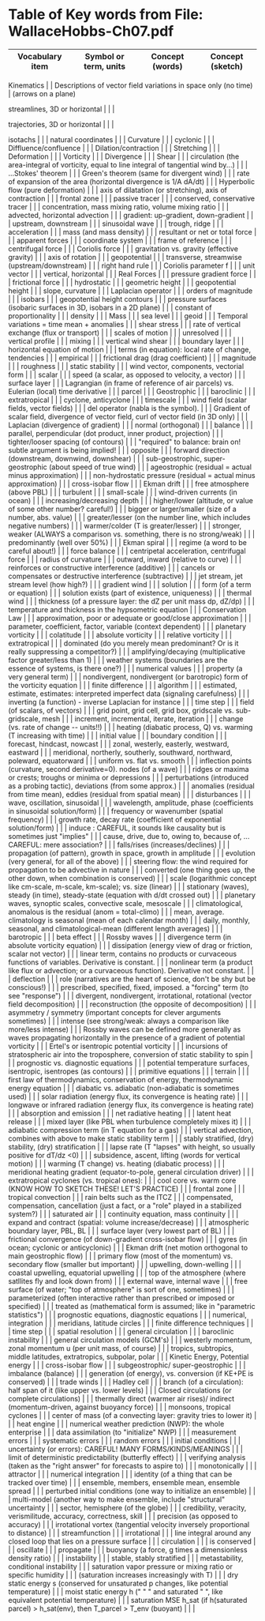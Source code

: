 # Table of Key words from File: WallaceHobbs-Ch07.pdf

Vocabulary item	| Symbol or term, units | Concept (words) | Concept (sketch) 
----------------|---------------------- | --------------- | ---------------- 

Kinematics | | Descriptions of vector field variations in space only (no time) | (arrows on a plane)

streamlines, 3D or horizontal | | | 

trajectories, 3D or horizontal  | | | 

isotachs | | | 
natural coordinates | | | 
Curvature | | | 
cyclonic | | | 
Diffluence/confluence | | | 
Dilation/contraction | | | 
Stretching | | | 
Deformation | | | 
Vorticity | | | 
Divergence | | | 
Shear | | | 
circulation (the area-integral of vorticity, equal to line integral of tangential wind by...) | | | 
...Stokes' theorem | | | 
Green's theorem (same for divergent wind)  | | | 
rate of expansion of the area (horizontal divergence is 1/A dA/dt)  | | | 
Hyperbolic flow (pure deformation) | | | 
axis of dilatation (or stretching), axis of contraction | | | 
frontal zone | | | 
passive tracer | | | 
conserved, conservative tracer | | | 
concentration, mass mixing ratio, volume mixing ratio | | | 
advected, horizontal advection | | | 
gradient: up-gradient, down-gradient | | | 
upstream, downstream | | | 
sinusoidal wave | | | 
trough, ridge | | | 
acceleration | | | 
mass (and mass density) | | | 
resultant or net or total force | | | 
apparent forces | | | 
coordinate system | | | 
frame of reference | | | 
centrifugal force | | | 
Coriolis force | | | 
gravitation vs. gravity (effective gravity) | | | 
axis of rotation | | | 
geopotential | | | 
transverse, streamwise (upstream/downstream) | | | 
right hand rule | | | 
Coriolis parameter f | | | 
unit vector | | | 
vertical, horizontal | | | 
Real Forces | | | 
pressure gradient force | | | 
frictional force | | | 
hydrostatic | | | 
geometric height | | | 
geopotential height | | | 
slope, curvature | | | 
Laplacian operator | | | 
orders of magnitude | | | 
isobars | | | 
geopotential height contours | | | 
pressure surfaces (isobaric surfaces in 3D, isobars in a 2D plane)  | | | 
constant of proportionality | | | 
density | | | 
Mass | | | 
sea level | | | 
geoid | | | 
Temporal variations = time mean + anomalies | | | 
shear stress | | | 
rate of vertical exchange (flux or transport) | | | 
scales of motion | | | 
unresolved | | | 
vertical profile | | | 
mixing | | | 
vertical wind shear | | | 
boundary layer | | | 
horizontal equation of motion | | | 
terms (in equation): local rate of change, tendencies | | | 
empirical | | | 
frictional drag (drag coefficient) | | | 
magnitude | | | 
roughness | | | 
static stability | | | 
wind vector, components, vectorial form | | | 
scalar | | | 
speed (a scalar, as opposed to velocity, a vector) | | | 
surface layer | | | 
Lagrangian (in frame of reference of air parcels) vs. Eulerian (local) time derivative | | | 
parcel | | | 
Geostrophic | | | 
baroclinic | | | 
extratropical | | | 
cyclone, anticyclone | | | 
timescale | | | 
wind field (scalar fields, vector fields) | | | 
del operator (nabla is the symbol). | | | 
Gradient of scalar field, divergence of vector field, curl of vector field (in 3D only) | | | 
Laplacian (divergence of gradient) | | | 
normal (orthogonal) | | | 
balance | | | 
parallel, perpendicular (dot product, inner product, projection) | | | 
tighter/looser spacing (of contours) | | | 
"required" to balance: brain on! subtle argument is being implied! | | | 
opposite | | | 
forward direction (downstream, downwind, downshear) | | | 
sub-geostrophic, super-geostrophic (about speed of true wind) | | | 
ageostrophic (residual = actual minus approximation) | | | 
non-hydrostatic pressure (residual = actual minus approximation) | | | 
cross-isobar flow | | | 
Ekman drift | | | 
free atmosphere (above PBL) | | | 
turbulent | | | 
small-scale | | | 
wind-driven currents (in ocean) | | | 
increasing/decreasing depth | | | 
higher/lower (altitude, or value of some other number? careful!) | | | 
bigger or larger/smaller (size of a number, abs. value) | | | 
greater/lesser (on the number line, which includes negative numbers) | | | 
warmer/colder (T is greater/lesser) | | | 
stronger, weaker (ALWAYS a comparison vs. something, there is no strong/weak) | | | 
predominantly (well over 50%)  | | | 
Ekman spiral | | | 
regime (a word to be careful about!) | | | 
force balance | | | 
centripetal acceleration, centrifugal force | | | 
radius of curvature | | | 
outward, inward (relative to curve) | | | 
reinforces or constructive interference (additive)  | | | 
cancels or compensates or destructive interference (subtractive) | | | 
jet stream, jet stream level (how high?)  | | | 
gradient wind | | | 
solution | | | 
form (of a term or equation) | | | 
solution exists (part of existence, uniqueness) | | | 
thermal wind | | | 
thickness (of a pressure layer: the dZ per unit mass dp, dZ/dp) | | | 
temperature and thickness in the hypsometric equation | | | 
Conservation Law | | | 
approximation, poor or adequate or good/close approximation | | | 
parameter, coefficient, factor, variable (context dependent) | | | 
planetary vorticity | | | 
colatitude | | | 
absolute vorticity | | | 
relative vorticity | | | 
extratropical | | | 
dominated (do you merely mean predominant? Or is it really suppressing a competitor?) | | | 
amplifying/decaying (multiplicative factor greater/less than 1) | | | 
weather systems (boundaries are the essence of systems, is there one?) | | | 
numerical values | | | 
property (a very general term) | | | 
nondivergent, nondivergent (or barotropic) form of the vorticity equation | | | 
finite difference | | | 
algorithm | | | 
estimated, estimate, estimates: interpreted imperfect data (signaling carefulness) | | | 
inverting (a function) - inverse Laplacian for instance | | | 
time step | | | 
field (of scalars, of vectors) | | | 
grid point, grid cell, grid box, gridscale vs. sub-gridscale, mesh | | | 
increment, incremental, iterate, iteration | | | 
change (vs. rate of change -- units!!) | | | 
heating (diabatic process, Q) vs. warming (T increasing with time) | | | 
initial value | | | 
boundary condition  | | | 
forecast, hindcast, nowcast  | | | 
zonal, westerly, easterly, westward, eastward | | | 
meridional, northerly, southerly, southward, northward, poleward, equatorward | | | 
uniform vs. flat vs. smooth  | | | 
inflection points (curvature, second derivative=0). nodes (of a wave) | | | 
ridges or maxima or crests; troughs or minima or depressions | | | 
perturbations (introduced as a probing tactic), deviations (from some approx.) | | | 
anomalies (residual from time mean), eddies (residual from spatial mean) | | | 
disturbances | | | 
wave, oscillation, sinusoidal | | | 
wavelength, amplitude, phase (coefficients in sinusoidal solution/form) | | | 
frequency or wavenumber (spatial frequency) | | | 
growth rate, decay rate (coefficient of exponential solution/form) | | | 
induce : CAREFUL, it sounds like causality but is sometimes just "implies" | | | 
cause, drive, due to, owing to, because of, ... CAREFUL: mere association? | | | 
falls/rises (increases/declines) | | | 
propagation (of pattern), growth in space, growth in amplitude | | | 
evolution (very general, for all of the above) | | | 
steering flow: the wind required for propagation to be advective in nature | | | 
converted (one thing goes up, the other down, when combination is conserved) | | | 
scale (logarithmic concept like cm-scale, m-scale, km-scale); vs. size (linear)  | | | 
stationary (waves), steady (in time), steady-state (equation with d/dt crossed out) | | | 
planetary waves, synoptic scales, convective scale, mesoscale | | | 
climatological, anomalous is the residual (anom = total-climo) | | | 
mean, average. climatology is seasonal (mean of each calendar month) | | | 
daily, monthly, seasonal, and climatological-mean (different length averages) | | | 
barotropic | | | 
beta effect | | | 
Rossby waves | | | 
divergence term (in absolute vorticity equation) | | | 
dissipation (energy view of drag or friction, scalar not vector) | | | 
linear term, contains no products or curvaceous functions of variables. Derivative is constant. | | | 
nonlinear term (a product like flux or advection; or a curvaceous function). Derivative not constant. | | | 
deflection | | | 
role (narratives are the heart of science, don't be shy but be conscious!) | | | 
prescribed, specified, fixed, imposed. a "forcing" term (to see "response")  | | | 
divergent, nondivergent, irrotational, rotational (vector field decomposition) | | | 
reconstruction (the opposite of decomposition) | | | 
asymmetry / symmetry (important concepts for clever arguments sometimes) | | | 
intense (see strong/weak: always a comparison like more/less intense) | | | 
Rossby waves can be defined more generally as waves propagating horizontally in the presence of a gradient of potential vorticity | | | 
Ertel's or isentropic potential vorticity | | | 
incursions of stratospheric air into the troposphere, conversion of static stability to spin | | | 
prognostic vs. diagnostic equations  | | | 
potential temperature surfaces, isentropic, isentropes (as contours) | | | 
primitive equations | | | 
terrain | | | 
first law of thermodynamics, conservation of energy, thermodynamic energy equation | | | 
diabatic vs. adiabatic (non-adiabatic is sometimes used) | | | 
solar radiation (energy flux, its convergence is heating rate) | | | 
longwave or infrared radiation (energy flux, its convergence is heating rate) | | | 
absorption and emission | | | 
net radiative heating | | | 
latent heat release | | | 
mixed layer (like PBL when turbulence completely mixes it) | | | 
adiabatic compression term (in T equation for a gas) | | | 
vertical advection, combines with above to make static stability term | | | 
stably stratified, (dry) stability, (dry) stratification | | | 
lapse rate (T "lapses" with height, so usually positive for dT/dz <0)  | | | 
subsidence, ascent, lifting (words for vertical motion) | | | 
warming (T change) vs. heating (diabatic process) | | | 
meridional heating gradient (equator-to-pole, general circulation driver) | | | 
extratropical cyclones (vs. tropical ones): | | | 
cool core vs. warm core (KNOW HOW TO SKETCH THESE! LET'S PRACTICE)  | | | 
frontal zone  | | | 
tropical convection | | | 
rain belts such as the ITCZ | | | 
compensated, compensation, cancellation (just a fact, or a "role" played in a stabilized system?)  | | | 
saturated air | | | 
continuity equation, mass continuity | | | 
expand and contract (spatial: volume increase/decrease) | | | 
atmospheric boundary layer, PBL, BL | | | 
surface layer (very lowest part of BL) | | | 
frictional convergence (of down-gradient cross-isobar flow) | | | 
gyres (in ocean; cyclonic or anticyclonic) | | | 
Ekman drift (net motion orthogonal to main geostrophic flow) | | | 
primary flow (most of the momentum) vs. secondary flow (smaller but important) | | | 
upwelling, down-welling | | | 
coastal upwelling, equatorial upwelling | | | 
top of the atmosphere (where satllites fly and look down from) | | | 
external wave, internal wave | | | 
free surface (of water; "top of atmosphere" is sort of one, sometimes) | | | 
parameterized (often interactive rather than prescribed or imposed or specified) | | | 
treated as (mathematical form is assumed; like in "parametric statistics")  | | | 
prognostic equations, diagnostic equations | | | 
numerical, integration | | | 
meridians, latitude circles | | | 
finite difference techniques | | | 
time step  | | | 
spatial resolution | | | 
general circulation | | | 
baroclinic instability | | | 
general circulation models (GCM's) | | | 
westerly momentum, zonal momentum u (per unit mass, of course) | | | 
tropics, subtropics, middle latitudes, extratropics, subpolar, polar | | | 
Kinetic Energy, Potential energy | | | 
cross-isobar flow | | | 
subgeostrophic/ super-geostrophic | | | 
imbalance (balance)  | | | 
generation (of energy), vs. conversion (if KE+PE is conserved) | | | 
trade winds | | | 
Hadley cell | | | 
branch (of a circulation): half span of it (like upper vs. lower levels) | | | 
Closed circulations (or complete circulations) | | | 
thermally direct (warmer air rises)/ indirect (momentum-driven, against buoyancy force) | | | 
monsoons, tropical cyclones | | | 
center of mass (of a convecting layer: gravity tries to lower it) | | | 
heat engine  | | | 
numerical weather prediction (NWP): the whole enterprise | | | 
data assimilation (to "initialize" NWP) | | | 
measurement errors  | | | 
systematic errors  | | | 
random errors | | | 
initial conditions | | | 
uncertainty (or errors): CAREFUL! MANY FORMS/KINDS/MEANINGS  | | | 
limit of deterministic predictability (butterfly effect)  | | | 
verifying analysis (taken as the "right answer" for forecasts to aspire to) | | | 
monotonically | | | 
attractor | | | 
numerical integration | | | 
identity (of a thing that can be tracked over time) | | | 
ensemble, members, ensemble mean, ensemble spread  | | | 
perturbed initial conditions (one way to initialize an ensemble) | | | 
multi-model (another way to make ensemble, include "structural" uncertainty | | | 
sector, hemisphere (of the globe)  | | | 
credibility, veracity, verismilitude, accuracy, correctness, skill | | | 
precision (as opposed to accuracy) | | | 
irrotational vortex (tangential velocity inversely proportional to distance) | | | 
streamfunction | | | 
irrotational | | | 
line integral around any closed loop that lies on a pressure surface | | | 
circulation | | | 
is conserved | | | 
oscillate | | | 
propagate | | | 
buoyancy (a force, g times a dimensionless density ratio) | | | 
instability | | | 
stable, stably stratified | | | 
metastability, conditional instability | | | 
saturation vapor pressure or mixing ratio or specific humidity | | | 
(saturation increases increasingly with T)  | | | 
dry static energy s (conserved for unsaturated p changes, like potential temperature)  | | | 
moist static energy h (" " " and saturated " ", like equivalent potential temperature) | | | 
saturation MSE h_sat (if h(saturated parcel) > h_sat(env), then T_parcel > T_env (buoyant) | | | 
